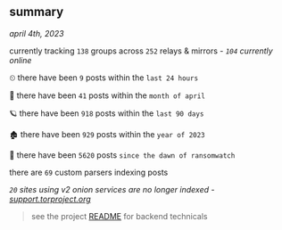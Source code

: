 
## summary
_april 4th, 2023_

currently tracking `138` groups across `252` relays & mirrors - _`104` currently online_

⏲ there have been `9` posts within the `last 24 hours`

🦈 there have been `41` posts within the `month of april`

🪐 there have been `918` posts within the `last 90 days`

🏚 there have been `929` posts within the `year of 2023`

🦕 there have been `5620` posts `since the dawn of ransomwatch`

there are `69` custom parsers indexing posts

_`20` sites using v2 onion services are no longer indexed - [support.torproject.org](https://support.torproject.org/onionservices/v2-deprecation/)_

> see the project [README](https://github.com/joshhighet/ransomwatch#ransomwatch--) for backend technicals
